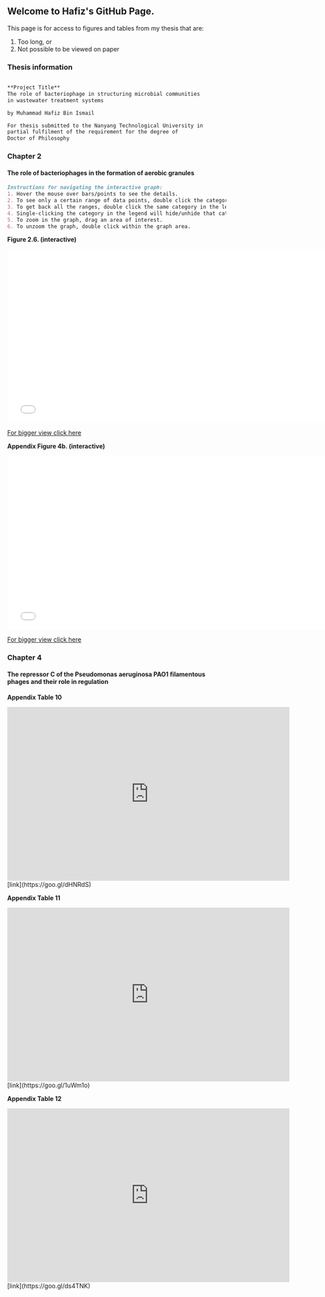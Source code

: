 ## Welcome to Hafiz's GitHub Page.

This page is for access to figures and tables from my thesis that are:
1. Too long, or
2. Not possible to be viewed on paper

### Thesis information
```markdown

**Project Title**
The role of bacteriophage in structuring microbial communities 
in wastewater treatment systems

by Muhammad Hafiz Bin Ismail

For thesis submitted to the Nanyang Technological University in 
partial fulfilment of the requirement for the degree of 
Doctor of Philosophy

```

### Chapter 2
#### The role of bacteriophages in the formation of aerobic granules

```markdown
Instructions for navigating the interactive graph:
1. Hover the mouse over bars/points to see the details.
2. To see only a certain range of data points, double click the category in the legend on the right.
3. To get back all the ranges, double click the same category in the legend.
4. Single-clicking the category in the legend will hide/unhide that category.
5. To zoom in the graph, drag an area of interest.
6. To unzoom the graph, double click within the graph area.
```

__Figure 2.6. (interactive)__

<iframe width="750" height="400" frameborder="0" scrolling="no" src="//plot.ly/~mdhfz_89/1.embed?showlink=false"></iframe>

[For bigger view click here](https://goo.gl/86MEgy)


__Appendix Figure 4b. (interactive)__

<iframe width="750" height="400" frameborder="0" scrolling="no" src="//plot.ly/~mdhfz_89/3.embed?showlink=false"></iframe>

[For bigger view click here](https://goo.gl/9855vE)

### Chapter 4
#### The repressor C of the Pseudomonas aeruginosa PAO1 filamentous phages and their role in regulation

__Appendix Table 10__

<iframe width="650" height="400" frameborder="0" scrolling="no" src="https://docs.google.com/spreadsheets/d/e/2PACX-1vRXU3Mq7YNTFwY9EhXvZ9YSNP6jfhzjUQ7oCnU_YjpJaVDbVN3HsMtseYMlF-6DgRIaHn3zquIjfsEi/pubhtml?widget=true&amp;headers=false"></iframe>
[link](https://goo.gl/dHNRdS)

__Appendix Table 11__

<iframe width="650" height="400" frameborder="0" scrolling="no" src="https://docs.google.com/spreadsheets/d/e/2PACX-1vRsaHq40yPJcMg7L7tq1Xp3J4aFPC5cjcTudGOSeVgCDOBhig6bj-N2OnpJuamJqYjf12SUOizWJP7m/pubhtml?widget=true&amp;headers=false"></iframe>
[link](https://goo.gl/1uWm1o)

__Appendix Table 12__

<iframe width="650" height="400" frameborder="0" scrolling="no" src="https://docs.google.com/spreadsheets/d/e/2PACX-1vRlBbr3k8pYM1LG4f_u-R-Y-6k_yQZKqT8XmYHQRr9SkMvLR4rFvnaPdFbxVihV5KxzfFzjIoUzZpuE/pubhtml?gid=94231731&amp;single=true&amp;widget=true&amp;headers=false"></iframe>
[link](https://goo.gl/ds4TNK)
